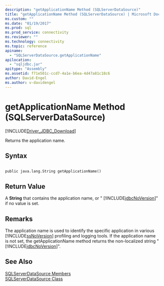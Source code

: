 ```yaml
---
description: "getApplicationName Method (SQLServerDataSource)"
title: "getApplicationName Method (SQLServerDataSource) | Microsoft Docs"
ms.custom: ""
ms.date: "01/19/2017"
ms.prod: sql
ms.prod_service: connectivity
ms.reviewer: ""
ms.technology: connectivity
ms.topic: reference
apiname: 
  - "SQLServerDataSource.getApplicationName"
apilocation: 
  - "sqljdbc.jar"
apitype: "Assembly"
ms.assetid: f71e501c-ccd7-4a1e-b6ea-4d47a81c18c6
author: David-Engel
ms.author: v-davidengel
---
```

# getApplicationName Method (SQLServerDataSource)
[!INCLUDE[Driver_JDBC_Download](../../../includes/driver_jdbc_download.md)]

  Returns the application name.  
  
## Syntax  
  
```  
  
public java.lang.String getApplicationName()  
```  
  
## Return Value  
 A **String** that contains the application name, or " [!INCLUDE[jdbcNoVersion](../../../includes/jdbcnoversion_md.md)]" if no value is set.  
  
## Remarks  
 The application name is used to identify the specific application in various [!INCLUDE[ssNoVersion](../../../includes/ssnoversion-md.md)] profiling and logging tools. If the application name is not set, the getApplicationName method returns the non-localized string " [!INCLUDE[jdbcNoVersion](../../../includes/jdbcnoversion_md.md)]".  
  
## See Also  
 [SQLServerDataSource Members](../../../connect/jdbc/reference/sqlserverdatasource-members.md)   
 [SQLServerDataSource Class](../../../connect/jdbc/reference/sqlserverdatasource-class.md)  
  
  
